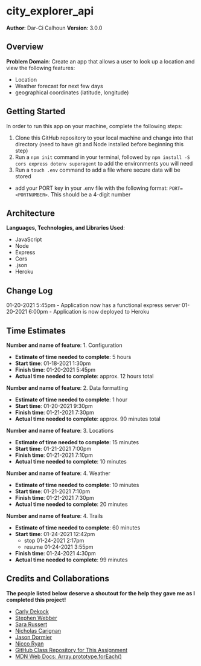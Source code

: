 # city_explorer_api

**Author**: Dar-Ci Calhoun
**Version**: 3.0.0

## Overview

**Problem Domain**: Create an app that allows a user to look up a location and view the following features:

- Location
- Weather forecast for next few days
- geographical coordinates (latitude, longitude)

## Getting Started

In order to run this app on your machine, complete the following steps:

1. Clone this GitHub repository to your local machine and change into that directory (need to have git and Node installed before beginning this step)
2. Run a `npm init` command in your terminal, followed by `npm install -S cors express dotenv superagent` to add the environments you will need
3. Run a `touch .env` command to add a file where secure data will be stored
  - add your PORT key in your .env file with the following format: `PORT=<PORTNUMBER>`. This should be a 4-digit number

## Architecture

**Languages, Technologies, and Libraries Used**:

- JavaScript
- Node
- Express
- Cors
- .json
- Heroku

## Change Log

01-20-2021 5:45pm - Application now has a functional express server
01-20-2021 6:00pm - Application is now deployed to Heroku

## Time Estimates

**Number and name of feature**: 1. Configuration

- **Estimate of time needed to complete**: 5 hours
- **Start time**: 01-18-2021 1:30pm
- **Finish time**: 01-20-2021 5:45pm
- **Actual time needed to complete**: approx. 12 hours total

**Number and name of feature**: 2. Data formatting

- **Estimate of time needed to complete**: 1 hour
- **Start time**: 01-20-2021 9:30pm
- **Finish time**: 01-21-2021 7:30pm
- **Actual time needed to complete**: approx. 90 minutes total

**Number and name of feature**: 3. Locations

- **Estimate of time needed to complete**: 15 minutes
- **Start time**: 01-21-2021 7:00pm
- **Finish time**: 01-21-2021 7:10pm
- **Actual time needed to complete**: 10 minutes

**Number and name of feature**: 4. Weather

- **Estimate of time needed to complete**: 10 minutes
- **Start time**: 01-21-2021 7:10pm
- **Finish time**: 01-21-2021 7:30pm
- **Actual time needed to complete**: 20 minutes

**Number and name of feature**: 4. Trails

- **Estimate of time needed to complete**: 60 minutes
- **Start time**: 01-24-2021 12:42pm
  - stop 01-24-2021 2:17pm
  - resume 01-24-2021 3:55pm
- **Finish time**: 01-24-2021 4:30pm
- **Actual time needed to complete**: 99 minutes

## Credits and Collaborations

**The people listed below deserve a shoutout for the help they gave me as I completed this project!**

- [Carly Dekock](https://github.com/carlydekock)
- [Stephen Webber](https://github.com/offgridauthor)
- [Sara Russert](https://github.com/sarabeth-russert)
- [Nicholas Carignan](https://github.com/ncarignan)
- [Jason Dormier](https://github.com/JasonDormier)
- [Nicco Ryan](https://github.com/Niccoryan0)
- [GitHub Class Repository for This Assignment](https://github.com/codefellows/seattle-301d70/tree/main/class-06/demos/server2)
- [MDN Web Docs: Array.prototype.forEach()](https://developer.mozilla.org/en-US/docs/Web/JavaScript/Reference/Global_Objects/Array/forEach)

